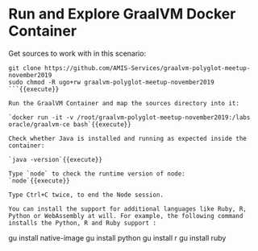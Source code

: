 # Run and Explore GraalVM Docker Container

Get sources to work with in this scenario:
```
git clone https://github.com/AMIS-Services/graalvm-polyglot-meetup-november2019 
sudo chmod -R ugo+rw graalvm-polyglot-meetup-november2019
```{{execute}}

Run the GraalVM Container and map the sources directory into it:

`docker run -it -v /root/graalvm-polyglot-meetup-november2019:/labs oracle/graalvm-ce bash`{{execute}}

Check whether Java is installed and running as expected inside the container:

`java -version`{{execute}}

Type `node` to check the runtime version of node:
`node`{{execute}}

Type Ctrl+C twice, to end the Node session.

You can install the support for additional languages like Ruby, R, Python or WebAssembly at will. For example, the following command installs the Python, R and Ruby support :

```
gu install native-image
gu install python
gu install r
gu install ruby
```{{execute}}



